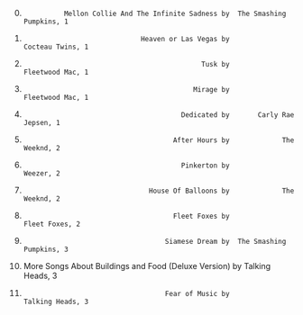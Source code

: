  0.               Mellon Collie And The Infinite Sadness by  The Smashing Pumpkins, 1
 1.                                  Heaven or Las Vegas by          Cocteau Twins, 1
 2.                                                 Tusk by          Fleetwood Mac, 1
 3.                                               Mirage by          Fleetwood Mac, 1
 4.                                            Dedicated by       Carly Rae Jepsen, 1
 5.                                          After Hours by             The Weeknd, 2
 6.                                            Pinkerton by                 Weezer, 2
 7.                                    House Of Balloons by             The Weeknd, 2
 8.                                          Fleet Foxes by            Fleet Foxes, 2
 9.                                        Siamese Dream by  The Smashing Pumpkins, 3
10. More Songs About Buildings and Food (Deluxe Version) by          Talking Heads, 3
11.                                        Fear of Music by          Talking Heads, 3
